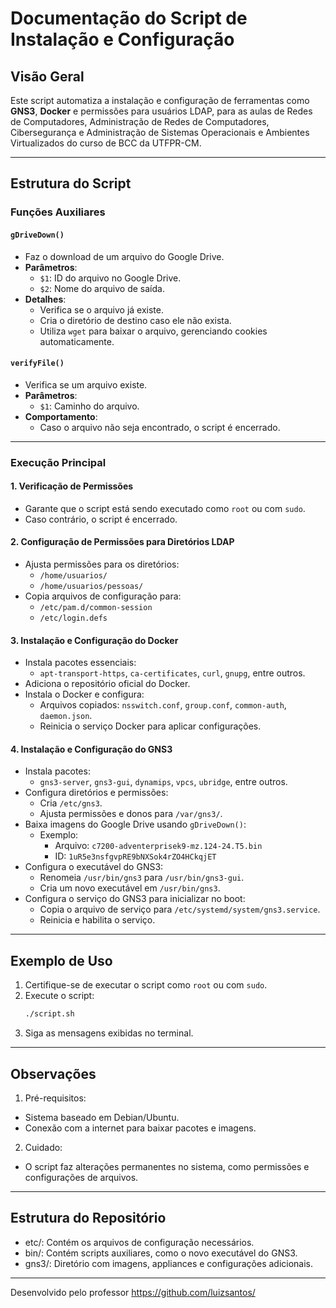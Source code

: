 # Documentação do Script de Instalação e Configuração

## Visão Geral

Este script automatiza a instalação e configuração de ferramentas como **GNS3**, **Docker** e permissões para usuários LDAP,  para as aulas de Redes de Computadores, Administração de Redes de Computadores, Cibersegurança e Administração de Sistemas Operacionais e Ambientes Virtualizados do curso de BCC da UTFPR-CM.

---

## Estrutura do Script

### Funções Auxiliares

#### `gDriveDown()`
- Faz o download de um arquivo do Google Drive.
- **Parâmetros**:
  - `$1`: ID do arquivo no Google Drive.
  - `$2`: Nome do arquivo de saída.
- **Detalhes**:
  - Verifica se o arquivo já existe.
  - Cria o diretório de destino caso ele não exista.
  - Utiliza `wget` para baixar o arquivo, gerenciando cookies automaticamente.

#### `verifyFile()`
- Verifica se um arquivo existe.
- **Parâmetros**:
  - `$1`: Caminho do arquivo.
- **Comportamento**:
  - Caso o arquivo não seja encontrado, o script é encerrado.

---

### Execução Principal

#### 1. Verificação de Permissões
- Garante que o script está sendo executado como `root` ou com `sudo`.
- Caso contrário, o script é encerrado.

#### 2. Configuração de Permissões para Diretórios LDAP
- Ajusta permissões para os diretórios:
  - `/home/usuarios/`
  - `/home/usuarios/pessoas/`
- Copia arquivos de configuração para:
  - `/etc/pam.d/common-session`
  - `/etc/login.defs`

#### 3. Instalação e Configuração do Docker
- Instala pacotes essenciais:
  - `apt-transport-https`, `ca-certificates`, `curl`, `gnupg`, entre outros.
- Adiciona o repositório oficial do Docker.
- Instala o Docker e configura:
  - Arquivos copiados: `nsswitch.conf`, `group.conf`, `common-auth`, `daemon.json`.
  - Reinicia o serviço Docker para aplicar configurações.

#### 4. Instalação e Configuração do GNS3
- Instala pacotes:
  - `gns3-server`, `gns3-gui`, `dynamips`, `vpcs`, `ubridge`, entre outros.
- Configura diretórios e permissões:
  - Cria `/etc/gns3`.
  - Ajusta permissões e donos para `/var/gns3/`.
- Baixa imagens do Google Drive usando `gDriveDown()`:
  - Exemplo:
    - Arquivo: `c7200-adventerprisek9-mz.124-24.T5.bin`
    - ID: `1uR5e3nsfgvpRE9bNXSok4rZO4HCkqjET`
- Configura o executável do GNS3:
  - Renomeia `/usr/bin/gns3` para `/usr/bin/gns3-gui`.
  - Cria um novo executável em `/usr/bin/gns3`.
- Configura o serviço do GNS3 para inicializar no boot:
  - Copia o arquivo de serviço para `/etc/systemd/system/gns3.service`.
  - Reinicia e habilita o serviço.

---

## Exemplo de Uso

1. Certifique-se de executar o script como `root` ou com `sudo`.
2. Execute o script:
   ```bash
   ./script.sh
3. Siga as mensagens exibidas no terminal.

---
## Observações

1. Pré-requisitos:
 - Sistema baseado em Debian/Ubuntu.
  - Conexão com a internet para baixar pacotes e imagens.
2. Cuidado:
  - O script faz alterações permanentes no sistema, como permissões e configurações de arquivos.

---
## Estrutura do Repositório

- etc/: Contém os arquivos de configuração necessários.
- bin/: Contém scripts auxiliares, como o novo executável do GNS3.
- gns3/: Diretório com imagens, appliances e configurações adicionais.

---

Desenvolvido pelo professor https://github.com/luizsantos/
